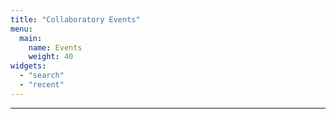 ```yaml
---
title: "Collaboratory Events"
menu:
  main:
    name: Events
    weight: 40
widgets:
  - "search"
  - "recent"
---
```




--------